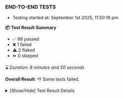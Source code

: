 ### END-TO-END TESTS

- Testing started at: September 1st 2025, 11:50:19 pm

**📦 Test Result Summary**

- ✅ 86 passed
- ❌ 1 failed
- ⚠️ 2 flaked
- ⏩ 0 skipped

⌛ _Duration: 8 minutes and 50 seconds_

**Overall Result**: 👎 Some tests failed.



<details>
    <summary>[Show/Hide] Test Result Details</summary>
    <div markdown="1">

| Test | Browser | Test Case | Tags | Result |
| :---: | :---: | :--- | :---: | :---: |
| 1 | chromium-meshery-provider | Transition to disconnected state and then back to connected state |  | ⚠️ |
| 2 | chromium-meshery-provider | deploys a published design to a connected cluster |  | ⚠️ |
| 3 | chromium-local-provider | deploys a published design to a connected cluster |  | ❌ |

</div>
</details>


<!-- To see the full report, please visit our CI/CD pipeline with reporter. -->